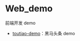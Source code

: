 # Web_demo
 前端开发 demo

- [toutiao-demo](https://github.com/carppond/Web_demo/tree/main/toutiao-mobile)：黑马头条 demo
